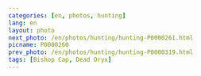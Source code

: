 ```yaml
---
categories: [en, photos, hunting]
lang: en
layout: photo
next_photo: /en/photos/hunting/hunting-P0000261.html
picname: P0000260
prev_photo: /en/photos/hunting/hunting-P0000319.html
tags: [Bishop Cap, Dead Oryx]
---
```


